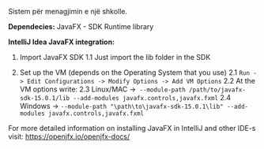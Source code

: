 Sistem për menagjimin e një shkolle.

**Dependecies:**
JavaFX - SDK Runtime library

**IntelliJ Idea JavaFX integration:**

1. Import JavaFX SDK
    1.1 Just import the lib folder in the SDK
   
2. Set up the VM (depends on the Operating System that you use)
    2.1 `Run -> Edit Configurations -> Modify Options -> Add VM Options`
    2.2 At the VM options write:
        2.3 Linux/MAC ->` --module-path /path/to/javafx-sdk-15.0.1/lib --add-modules javafx.controls,javafx.fxml`
        2.4 Windows -> `--module-path "\path\to\javafx-sdk-15.0.1\lib" --add-modules javafx.controls,javafx.fxml`


For more detailed information on installing JavaFX in IntelliJ and other IDE-s visit:   https://openjfx.io/openjfx-docs/


